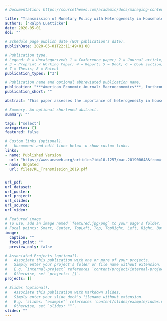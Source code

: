 ```yaml
---
# Documentation: https://sourcethemes.com/academic/docs/managing-content/

title: "Transmission of Monetary Policy with Heterogeneity in Household Portfolios"
authors: ["Ralph Luetticke"]
date: 2020-05-01
doi: ""

# Schedule page publish date (NOT publication's date).
publishDate: 2020-05-01T22:11:49+01:00

# Publication type.
# Legend: 0 = Uncategorized; 1 = Conference paper; 2 = Journal article;
# 3 = Preprint / Working Paper; 4 = Report; 5 = Book; 6 = Book section;
# 7 = Thesis; 8 = Patent
publication_types: ["3"]

# Publication name and optional abbreviated publication name.
publication: "***American Economic Journal: Macroeconomics***, forthcoming"
publication_short: ""

abstract: "This paper assesses the importance of heterogeneity in household portfolios for the transmission of monetary policy in a New Keynesian business cycle model with uninsurable income risk and assets with different liquidity. In this environment, monetary transmission works through investment, but redistribution lowers the elasticity of investment via two channels: 1) heterogeneity in marginal propensities to invest, 2) time variation in the liquidity premium. Monetary contractions redistribute to wealthy households who have high propensities to invest and  a low marginal value of liquidity, thereby stabilizing investment. I provide empirical evidence for counter-cyclical liquidity premia and heterogeneity in household portfolio responses."

# Summary. An optional shortened abstract.
summary: ""

tags: ["select"]
categories: []
featured: false

# Custom links (optional).
#   Uncomment and edit lines below to show custom links.
links:
- name: Published Version
  url: "https://www.aeaweb.org/articles?id=10.1257/mac.20190064&&from=f"
- name: Ungated
  url: files/RL_Transmission_2019.pdf


url_pdf:
url_dataset:
url_poster:
url_project:
url_slides:
url_source:
url_video:

# Featured image
# To use, add an image named `featured.jpg/png` to your page's folder.
# Focal points: Smart, Center, TopLeft, Top, TopRight, Left, Right, BottomLeft, Bottom, BottomRight.
image:
  caption: ""
  focal_point: ""
  preview_only: false

# Associated Projects (optional).
#   Associate this publication with one or more of your projects.
#   Simply enter your project's folder or file name without extension.
#   E.g. `internal-project` references `content/project/internal-project/index.md`.
#   Otherwise, set `projects: []`.
projects: []

# Slides (optional).
#   Associate this publication with Markdown slides.
#   Simply enter your slide deck's filename without extension.
#   E.g. `slides: "example"` references `content/slides/example/index.md`.
#   Otherwise, set `slides: ""`.
slides: ""
---
```

